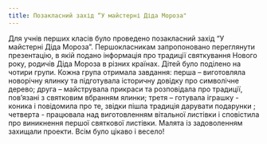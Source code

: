 ```yaml
---
title: Позакласний захід “У майстерні Діда Мороза"
---
```


Для учнів перших класів було проведено позакласний захід “У майстерні Діда Мороза”. Першокласникам запропоновано переглянути презентацію, в якій подано інформація про традиції святкування Нового року, родичів Діда Мороза в різних країнах. Дітей було поділено на чотири групи. Кожна група отримала завдання: перша – виготовляла новорічну ялинку та підготувала історичну довідку про символічне дерево; друга – майструвала прикраси та розповідала про традиції, пов’язані з святковим вбранням ялинки; третя – готувала іграшку - коника і повідомила про те, звідки пішла традиція дарувати подарунки ; четверта - працювала над виготовленням вітальної листівки і сповістила про виникнення першої святкової листівки. Малята із задоволенням захищали проекти. Всім було цікаво і весело!

<slideshow id="_/72157648757577927" />
